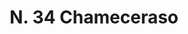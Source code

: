---
title: "N. 34 Chameceraso"
permalink: "/edition/plant034/"
plant-name: "N. 34"
plant-number: "034"
plant-xml: "/assets/xml/plant034.xml"
plant-img1: "/assets/img/plant034_verso.jpg"
plant-img2: "/assets/img/plant034.jpg"
plant-title: "N. 34 Chameceraso"
plant-taxon-link: ""
plant-taxon-content: ""
layout: single-xml
---